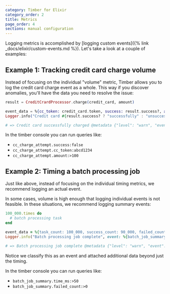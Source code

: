 ```yaml
---
category: Timber for Elixir
category_order: 2
title: Metrics
page_order: 4
sections: manual configuration
---
```


Logging metrics is accomplished by [logging custom events]({% link _docs/elixir/custom-events.md %}). Let's take a look at a couple of examples:


## Example 1: Tracking credit card charge volume

Instead of focusing on the individual "volume" metric, Timber allows you to log the credit card
charge event as a whole. This way if you discover anomalies, you'll have the data you need to
resolve the issue:

```elixir
result = CreditCrardProcessor.charge(credit_card, amount)

event_data = %{cc_token: credit_card.token, success: result.success?, amount: amount, currency: "USD"}
Logger.info("Credit card #{result.success? ? "successfully" : "unsuccessfully"} charged", event: %{cc_charge_attempt: event_data})

# => Credit card successfully charged @metadata {"level": "warn", "event": {"cc_charge_attempt": {"cc_token": "abcd1234", "success": true, "amount": 100, "currency": "USD"}}, "context": {...}}
```

In the timber console you can run queries like:

* `cc_charge_attempt.success:false`
* `cc_charge_attempt.cc_token:abcd1234`
* `cc_charge_attempt.amount:>100`


## Example 2: Timing a batch processing job

Just like above, instead of focusing on the individual timing metrics, we recommend logging an
actual event.

In some cases, volume is high enough that logging individual events is not feasible. In these
situations, we recommend logging summary events:

```ruby
100_000.times do
  # batch processing task
end

event_data = %{task_count: 100_000, success_count: 90_000, failed_count: 10_000, time_ms: 2000}
Logger.info("Batch processing job complete", event: %{batch_job_summary: event_data})

# => Batch processing job complete @metadata {"level": "warn", "event": {"batch_job_summary": {"task_count": 100000, "success_count": 90000, "failed_count": 10000, "time_ms": 2000}}, "context": {...}}
```

Notice we classify this as an event and attached additional data beyond just the timing.

In the timber console you can run queries like:

* `batch_job_summary.time_ms:>50`
* `batch_job_summary.failed_count:>0`